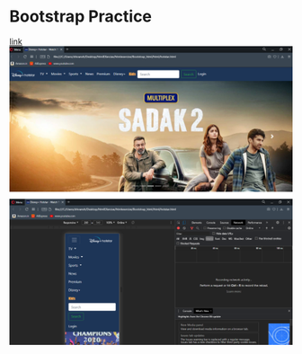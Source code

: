 # Bootstrap Practice

[link](html/hotstar.html)
![fullScreen_img](./images/fullScreen.PNG)
![fullScreen_img](./images/responsive.PNG)